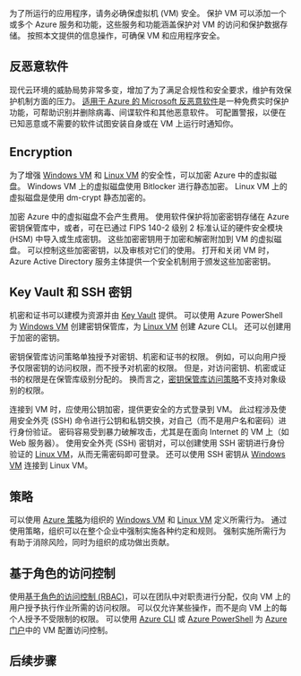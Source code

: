 为了所运行的应用程序，请务必确保虚拟机 (VM) 安全。 保护 VM 可以添加一个或多个 Azure 服务和功能，这些服务和功能涵盖保护对 VM 的访问和保护数据存储。 按照本文提供的信息操作，可确保 VM 和应用程序安全。

## <a name="antimalware"></a>反恶意软件

现代云环境的威胁局势非常多变，增加了为了满足合规性和安全要求，维护有效保护机制方面的压力。 [适用于 Azure 的 Microsoft 反恶意软件](../articles/security/azure-security-antimalware.md)是一种免费实时保护功能，可帮助识别并删除病毒、间谍软件和其他恶意软件。 可配置警报，以便在已知恶意或不需要的软件试图安装自身或在 VM 上运行时通知你。

<!--Not Available ## Azure Security Center-->


## <a name="encryption"></a>Encryption

为了增强 [Windows VM](../articles/virtual-machines/windows/encrypt-disks.md) 和 [Linux VM](../articles/virtual-machines/linux/encrypt-disks.md) 的安全性，可以加密 Azure 中的虚拟磁盘。 Windows VM 上的虚拟磁盘使用 Bitlocker 进行静态加密。 Linux VM 上的虚拟磁盘是使用 dm-crypt 静态加密的。 

加密 Azure 中的虚拟磁盘不会产生费用。 使用软件保护将加密密钥存储在 Azure 密钥保管库中，或者，可在已通过 FIPS 140-2 级别 2 标准认证的硬件安全模块 (HSM) 中导入或生成密钥。 这些加密密钥用于加密和解密附加到 VM 的虚拟磁盘。 可以控制这些加密密钥，以及审核对它们的使用。 打开和关闭 VM 时，Azure Active Directory 服务主体提供一个安全机制用于颁发这些加密密钥。

## <a name="key-vault-and-ssh-keys"></a>Key Vault 和 SSH 密钥

机密和证书可以建模为资源并由 [Key Vault](../articles/key-vault/key-vault-whatis.md) 提供。 可以使用 Azure PowerShell 为 [Windows VM](../articles/virtual-machines/windows/key-vault-setup.md) 创建密钥保管库，为 [Linux VM](../articles/virtual-machines/linux/key-vault-setup.md) 创建 Azure CLI。 还可以创建用于加密的密钥。

密钥保管库访问策略单独授予对密钥、机密和证书的权限。 例如，可以向用户授予仅限密钥的访问权限，而不授予对机密的权限。 但是，对访问密钥、机密或证书的权限是在保管库级别分配的。 换而言之，[密钥保管库访问策略](../articles/key-vault/key-vault-secure-your-key-vault.md)不支持对象级别的权限。

连接到 VM 时，应使用公钥加密，提供更安全的方式登录到 VM。 此过程涉及使用安全外壳 (SSH) 命令进行公钥和私钥交换，对自己（而不是用户名和密码）进行身份验证。 密码容易受到暴力破解攻击，尤其是在面向 Internet 的 VM 上（如 Web 服务器）。 使用安全外壳 (SSH) 密钥对，可以创建使用 SSH 密钥进行身份验证的 [Linux VM](../articles/virtual-machines/linux/mac-create-ssh-keys.md)，从而无需密码即可登录。 还可以使用 SSH 密钥从 [Windows VM](../articles/virtual-machines/linux/ssh-from-windows.md) 连接到 Linux VM。

## <a name="policies"></a>策略

可以使用 [Azure 策略](../articles/azure-policy/azure-policy-introduction.md)为组织的 [Windows VM](../articles/virtual-machines/windows/policy.md) 和 [Linux VM](../articles/virtual-machines/linux/policy.md) 定义所需行为。 通过使用策略，组织可以在整个企业中强制实施各种约定和规则。 强制实施所需行为有助于消除风险，同时为组织的成功做出贡献。

## <a name="role-based-access-control"></a>基于角色的访问控制

使用[基于角色的访问控制 (RBAC)](../articles/role-based-access-control/overview.md)，可以在团队中对职责进行分配，仅向 VM 上的用户授予执行作业所需的访问权限。 可以仅允许某些操作，而不是向 VM 上的每个人授予不受限制的权限。 可以使用 [Azure CLI](https://docs.azure.cn/zh-cn/cli/role?view=azure-cli-latest) 或 [Azure PowerShell](../articles/role-based-access-control/role-assignments-powershell.md) 为 [Azure 门户](../articles/role-based-access-control/role-assignments-portal.md)中的 VM 配置访问控制。

## <a name="next-steps"></a>后续步骤
<!-- Not Avaiable on - Walk through the steps to monitor virtual machine security by using Azure Security Center for [Linux](../articles/virtual-machines/linux/tutorial-azure-security.md) or [Windows](../articles/virtual-machines/windows/tutorial-azure-security.md). -->

<!--Update_Description: wording update, update link-->